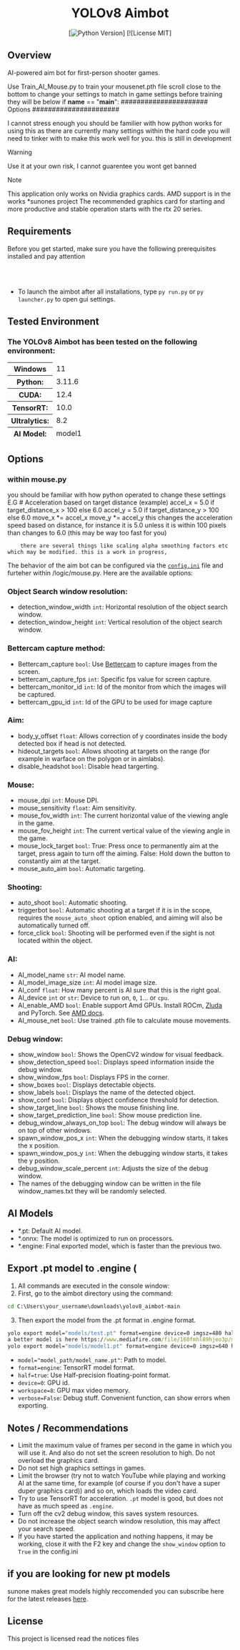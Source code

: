 <div align="center">

# YOLOv8 Aimbot
[![Python Version](https://img.shields.io/badge/Python-3.11.6-FFD43B?logo=python)]
[![License MIT]

</div>

## Overview
 AI-powered aim bot for first-person shooter games.
 
 Use Train_AI_Mouse.py to train your mousenet.pth file scroll close to the bottom to change your settings to match in game settings before training
 they will be below
 if __name__ == "__main__":
    ###################### Options ######################

 
 I cannot stress enough you should be familier with how python works for using this as there are currently many settings within the hard code you will need to tinker with to make this work well for you.
 this is still in development
 

> [!WARNING]
> Use it at your own risk, I cannot guarentee you wont get banned

> [!NOTE] 
> This application only works on Nvidia graphics cards. AMD support is in the works *sunones project
> The recommended graphics card for starting and more productive and stable operation starts with the rtx 20 series.

## Requirements
Before you get started, make sure you have the following prerequisites installed and pay attention





<br></br>
- To launch the aimbot after all installations, type `py run.py` or `py launcher.py` to open gui settings.

## Tested Environment
### The YOLOv8 Aimbot has been tested on the following environment:
<table>
  <thead><tr><th>Windows</th><td>11</td></thead>
  <thead><tr><th>Python:</th><td>3.11.6</td></tr></thead>
  <thead><tr><th>CUDA:</th><td>12.4</td></tr></thead>
  <thead><tr><th>TensorRT:</th><td>10.0</td></tr></thead>
  <thead><tr><th>Ultralytics:</th><td>8.2</td></tr></thead>
  <thead><tr><th>AI Model:</th><td>model1</td></tr></thead>
</table>

## Options

### within mouse.py
you should be familiar with how python operated to change these settings 
E.G # Acceleration based on target distance (example)
        accel_x = 5.0 if target_distance_x > 100 else 6.0
        accel_y = 5.0 if target_distance_y > 100 else 6.0
        move_x *= accel_x
        move_y *= accel_y
        this changes the acceleration speed based on distance, for instance it is 5.0 unless it is within 100 pixels than changes to 6.0 (this may be way too fast for you)
        
        there are several things like scaling alpha smoothing factors etc which may be modified. this is a work in progress,


The behavior of the aim bot can be configured via the [`config.ini`](https://github.com/SunOner/yolov8_aimbot/blob/main/config.ini) file and furteher within /logic/mouse.py. Here are the available options:

### Object Search window resolution:
- detection_window_width `int`: Horizontal resolution of the object search window.
- detection_window_height `int`: Vertical resolution of the object search window.

### Bettercam capture method:
- Bettercam_capture `bool`: Use [Bettercam](https://github.com/RootKit-Org/BetterCam) to capture images from the screen.
- bettercam_capture_fps `int`: Specific fps value for screen capture.
- bettercam_monitor_id `int`: Id of the monitor from which the images will be captured.
- bettercam_gpu_id `int`: Id of the GPU to be used for image capture


### Aim:
- body_y_offset `float`: Allows correction of y coordinates inside the body detected box if head is not detected.
- hideout_targets `bool`: Allows shooting at targets on the range (for example in warface on the polygon or in aimlabs).
- disable_headshot `bool`: Disable head targerting.


### Mouse:
- mouse_dpi `int`: Mouse DPI.
- mouse_sensitivity  `float`: Aim sensitivity.
- mouse_fov_width  `int`: The current horizontal value of the viewing angle in the game.
- mouse_fov_height  `int`: The current vertical value of the viewing angle in the game.
- mouse_lock_target `bool`: True: Press once to permanently aim at the target, press again to turn off the aiming. False: Hold down the button to constantly aim at the target.
- mouse_auto_aim `bool`: Automatic targeting.


### Shooting:
- auto_shoot `bool`: Automatic shooting. 
- triggerbot `bool`: Automatic shooting at a target if it is in the scope, requires the `mouse_auto_shoot` option enabled, and aiming will also be automatically turned off.
- force_click `bool`: Shooting will be performed even if the sight is not located within the object.

### AI:
- AI_model_name `str`: AI model name.
- AI_model_image_size `int`: AI model image size.
- AI_conf `float`: How many percent is AI sure that this is the right goal.
- AI_device `int` or `str`: Device to run on, `0`, `1`... or `cpu`.
- AI_enable_AMD `bool`: Enable support Amd GPUs. Install ROCm, [Zluda](https://github.com/vosen/ZLUDA) and PyTorch. See [AMD docs](https://rocm.docs.amd.com/projects/install-on-windows/en/latest/how-to/install.html).
- AI_mouse_net `bool`: Use trained .pth file to calculate mouse movements.

### Debug window:
- show_window `bool`: Shows the OpenCV2 window for visual feedback.
- show_detection_speed `bool`: Displays speed information inside the debug window.
- show_window_fps `bool`: Displays FPS in the corner.
- show_boxes `bool`: Displays detectable objects.
- show_labels `bool`: Displays the name of the detected object.
- show_conf `bool`: Displays object confidence threshold for detection.
- show_target_line `bool`: Shows the mouse finishing line.
- show_target_prediction_line `bool`: Show mouse prediction line.
- debug_window_always_on_top `bool`: The debug window will always be on top of other windows.
- spawn_window_pos_x `int`: When the debugging window starts, it takes the x position.
- spawn_window_pos_y `int`: When the debugging window starts, it takes the y position.
- debug_window_scale_percent `int`: Adjusts the size of the debug window.
- The names of the debugging window can be written in the file window_names.txt they will be randomly selected.

## AI Models
- *.pt: Default AI model.
- *.onnx: The model is optimized to run on processors.
- *.engine: Final exported model, which is faster than the previous two.


## Export .pt model to .engine (
1. All commands are executed in the console window:
2. First, go to the aimbot directory using the command:
```cmd
cd C:\Users\your_username\downloads\yolov8_aimbot-main
```
3. Then export the model from the .pt format in .engine format.
```cmd
yolo export model="models/test.pt" format=engine device=0 imgsz=480 half=True
a better model is here https://www.mediafire.com/file/160fmhl89hjeo3p/model1.pt/file
yolo export model="models/model1.pt" format=engine device=0 imgsz=640 half=True

```
  - `model="model_path/model_name.pt"`: Path to model.
  - `format=engine`: TensorRT model format.
  - `half=true`: Use Half-precision floating-point format.
  - `device=0`: GPU id.
  - `workspace=8`: GPU max video memory.
  - `verbose=False`: Debug stuff. Convenient function, can show errors when exporting.

## Notes / Recommendations
- Limit the maximum value of frames per second in the game in which you will use it. And also do not set the screen resolution to high. Do not overload the graphics card.
- Do not set high graphics settings in games.
- Limit the browser (try not to watch YouTube while playing and working AI at the same time, for example (of course if you don't have a super duper graphics card)) and so on, which loads the video card.
- Try to use TensorRT for acceleration. `.pt` model is good, but does not have as much speed as `.engine`.
- Turn off the cv2 debug window, this saves system resources.
- Do not increase the object search window resolution, this may affect your search speed.
- If you have started the application and nothing happens, it may be working, close it with the F2 key and change the `show_window` option to `True` in the config.ini

## if you are looking for new pt models
sunone makes great models highly reccomended you can subscribe here for the latest releases [here](https://boosty.to/sunone).

## License
This project is licensed read the notices files
